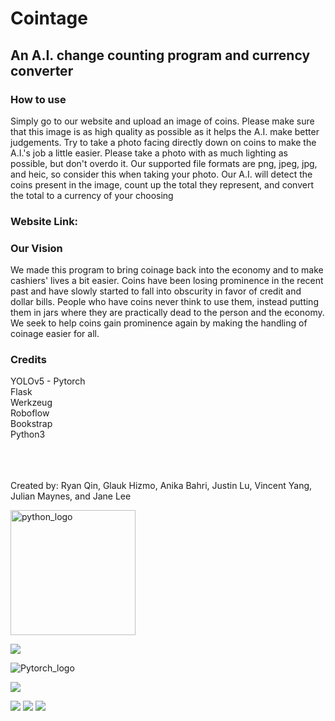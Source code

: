 # Cointage
## An A.I. change counting program and currency converter

### How to use
Simply go to our website and upload an image of coins. Please make sure that this image is as high quality as possible as it helps the A.I. make better judgements. Try to take a photo facing directly down on coins to make the A.I.'s job a little easier. Please take a photo with as much lighting as possible, but don't overdo it. Our supported file formats are png, jpeg, jpg, and heic, so consider this when taking your photo. Our A.I. will detect the coins present in the image, count up the total they represent, and convert the total to a currency of your choosing

### Website Link: 


### Our Vision
We made this program to bring coinage back into the economy and to make cashiers' lives a bit easier. Coins have been losing prominence in the recent past and have slowly started to fall into obscurity in favor of credit and dollar bills. People who have coins never think to use them, instead putting them in jars where they are practically dead to the person and the economy. We seek to help coins gain prominence again by making the handling of coinage easier for all.
### Credits

YOLOv5 - Pytorch \
Flask \
Werkzeug\
Roboflow\
Bookstrap\
Python3




\
\
\
Created by: Ryan Qin, Glauk Hizmo, Anika Bahri, Justin Lu, Vincent Yang, Julian Maynes, and Jane Lee







<img src='https://upload.wikimedia.org/wikipedia/commons/thumb/c/c3/Python-logo-notext.svg/1024px-Python-logo-notext.svg.png' width=200px height=200px title='python_logo' />

![](https://cdn.analyticsvidhya.com/wp-content/uploads/2018/12/yologo_2.png)

![](https://pytorch.org/assets/images/pytorch-logo.png "Pytorch_logo")


![](https://pbs.twimg.com/profile_images/1426271234145325062/xIWWM_a-_400x400.jpg)

![](https://upload.wikimedia.org/wikipedia/commons/thumb/b/b2/Bootstrap_logo.svg/1200px-Bootstrap_logo.svg.png)
![](https://cdn.freebiesupply.com/logos/large/2x/flask-logo-png-transparent.png)
![](https://werkzeug.palletsprojects.com/en/2.2.x/_static/werkzeug.png)



